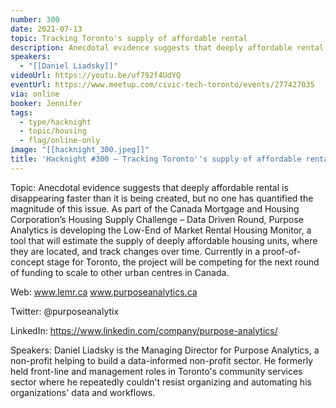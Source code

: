 ```yaml
---
number: 300
date: 2021-07-13
topic: Tracking Toronto's supply of affordable rental
description: Anecdotal evidence suggests that deeply affordable rental is disappearing faster than it is being created, but no one has quantified the magnitude of this issue. As part of the Canada Mortgage and Housing Corporation’s Housing Supply Challenge – Data Driven Round, Purpose Analytics is developing the Low-End of Market Rental Housing Monitor, a tool that will estimate the supply of deeply affordable housing units, where they are located, and track changes over time. Currently in a proof-of-concept stage for Toronto, the project will be competing for the next round of funding to scale to other urban centres in Canada.  www.lemr.ca  www.purposeanalytics.ca
speakers:
  - "[[Daniel Liadsky]]"
videoUrl: https://youtu.be/uf792f4UdYQ
eventUrl: https://www.meetup.com/civic-tech-toronto/events/277427035
via: online
booker: Jennifer
tags:
  - type/hacknight
  - topic/housing
  - flag/online-only
image: "[[hacknight_300.jpeg]]"
title: 'Hacknight #300 – Tracking Toronto''s supply of affordable rental'
---
```


Topic:
Anecdotal evidence suggests that deeply affordable rental is disappearing faster than it is being created, but no one has quantified the magnitude of this issue. As part of the Canada Mortgage and Housing Corporation’s Housing Supply Challenge – Data Driven Round, Purpose Analytics is developing the Low-End of Market Rental Housing Monitor, a tool that will estimate the supply of deeply affordable housing units, where they are located, and track changes over time. Currently in a proof-of-concept stage for Toronto, the project will be competing for the next round of funding to scale to other urban centres in Canada.

Web:
www.lemr.ca
www.purposeanalytics.ca

Twitter:
@purposeanalytix

LinkedIn:
https://www.linkedin.com/company/purpose-analytics/

Speakers:
Daniel Liadsky is the Managing Director for Purpose Analytics, a non-profit helping to build a data-informed non-profit sector. He formerly held front-line and management roles in Toronto's community services sector where he repeatedly couldn't resist organizing and automating his organizations' data and workflows.
